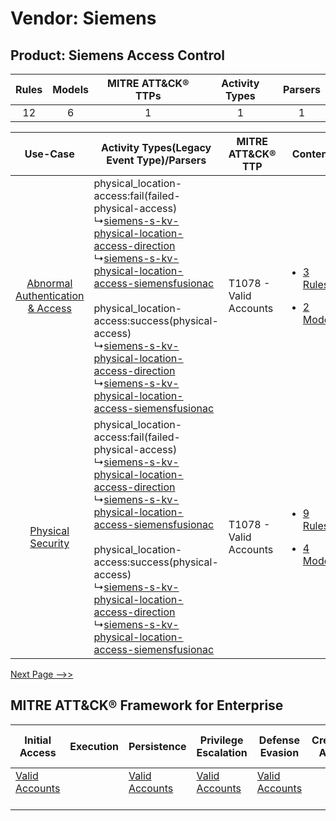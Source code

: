 Vendor: Siemens
===============
Product: Siemens Access Control
-------------------------------
| Rules | Models | MITRE ATT&CK® TTPs | Activity Types | Parsers |
|:-----:|:------:|:------------------:|:--------------:|:-------:|
|  12   |   6    |         1          |       1        |    1    |

|    Use-Case    | Activity Types(Legacy Event Type)/Parsers    | MITRE ATT&CK® TTP          | Content    |
|:----:| ---- | ---- | ---- |
| [Abnormal Authentication & Access](../../../UseCases/uc_abnormal_authentication_&_access.md) |  physical_location-access:fail(failed-physical-access)<br> ↳[siemens-s-kv-physical-location-access-direction](Ps/pC_siemensskvphysicallocationaccessdirection.md)<br> ↳[siemens-s-kv-physical-location-access-siemensfusionac](Ps/pC_siemensskvphysicallocationaccesssiemensfusionac.md)<br><br> physical_location-access:success(physical-access)<br> ↳[siemens-s-kv-physical-location-access-direction](Ps/pC_siemensskvphysicallocationaccessdirection.md)<br> ↳[siemens-s-kv-physical-location-access-siemensfusionac](Ps/pC_siemensskvphysicallocationaccesssiemensfusionac.md)<br> | T1078 - Valid Accounts<br> | [<ul><li>3 Rules</li></ul><ul><li>2 Models</li></ul>](RM/r_m_siemens_siemens_access_control_Abnormal_Authentication_&_Access.md) |
|    [Physical Security](../../../UseCases/uc_physical_security.md)    |  physical_location-access:fail(failed-physical-access)<br> ↳[siemens-s-kv-physical-location-access-direction](Ps/pC_siemensskvphysicallocationaccessdirection.md)<br> ↳[siemens-s-kv-physical-location-access-siemensfusionac](Ps/pC_siemensskvphysicallocationaccesssiemensfusionac.md)<br><br> physical_location-access:success(physical-access)<br> ↳[siemens-s-kv-physical-location-access-direction](Ps/pC_siemensskvphysicallocationaccessdirection.md)<br> ↳[siemens-s-kv-physical-location-access-siemensfusionac](Ps/pC_siemensskvphysicallocationaccesssiemensfusionac.md)<br> | T1078 - Valid Accounts<br> | [<ul><li>9 Rules</li></ul><ul><li>4 Models</li></ul>](RM/r_m_siemens_siemens_access_control_Physical_Security.md)    |
[Next Page -->>](2_ds_siemens_siemens_access_control.md)

MITRE ATT&CK® Framework for Enterprise
--------------------------------------
| Initial Access                                                      | Execution | Persistence                                                         | Privilege Escalation                                                | Defense Evasion                                                     | Credential Access | Discovery | Lateral Movement | Collection | Command and Control | Exfiltration | Impact |
| ------------------------------------------------------------------- | --------- | ------------------------------------------------------------------- | ------------------------------------------------------------------- | ------------------------------------------------------------------- | ----------------- | --------- | ---------------- | ---------- | ------------------- | ------------ | ------ |
| [Valid Accounts](https://attack.mitre.org/techniques/T1078)<br><br> |           | [Valid Accounts](https://attack.mitre.org/techniques/T1078)<br><br> | [Valid Accounts](https://attack.mitre.org/techniques/T1078)<br><br> | [Valid Accounts](https://attack.mitre.org/techniques/T1078)<br><br> |                   |           |                  |            |                     |              |        |
